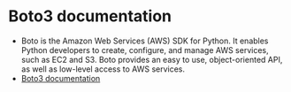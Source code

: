 # Boto3 documentation
- Boto is the Amazon Web Services (AWS) SDK for Python. It enables Python developers to create, configure, and manage AWS services, such as EC2 and S3. Boto provides an easy to use, object-oriented API, as well as low-level access to AWS services.
- [Boto3 documentation](https://boto3.amazonaws.com/v1/documentation/api/latest/reference/services/comprehend.html#Comprehend.Client.detect_sentiment)
